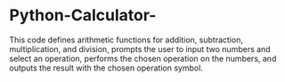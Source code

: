 # Python-Calculator-



This code defines arithmetic functions for addition, subtraction, multiplication, and division, prompts the user to input two numbers and select an operation, performs the chosen operation on the numbers, and outputs the result with the chosen operation symbol.
